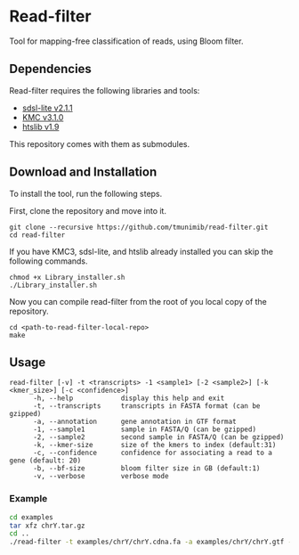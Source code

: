 # Read-filter
Tool for mapping-free classification of reads, using Bloom filter.

## Dependencies
Read-filter requires the following libraries and tools:

- [sdsl-lite v2.1.1](https://github.com/simongog/sdsl-lite/tree/v2.1.1)
- [KMC v3.1.0](https://github.com/refresh-bio/KMC/tree/v3.1.0)
- [htslib v1.9](https://github.com/samtools/htslib/tree/1.9)

This repository comes with them as submodules.

## Download and Installation
To install the tool, run the following steps.

First, clone the repository and move into it.
```shell
git clone --recursive https://github.com/tmunimib/read-filter.git
cd read-filter
```

If you have KMC3, sdsl-lite, and htslib already installed you can skip the following commands.
```shell
chmod +x Library_installer.sh
./Library_installer.sh
```

Now you can compile read-filter from the root of you local copy of the repository.
```shell
cd <path-to-read-filter-local-repo>
make
```

## Usage
```
read-filter [-v] -t <transcripts> -1 <sample1> [-2 <sample2>] [-k <kmer_size>] [-c <confidence>]
      -h, --help            display this help and exit
      -t, --transcripts     transcripts in FASTA format (can be gzipped)
      -a, --annotation      gene annotation in GTF format
      -1, --sample1         sample in FASTA/Q (can be gzipped)
      -2, --sample2         second sample in FASTA/Q (can be gzipped)
      -k, --kmer-size       size of the kmers to index (default:31)
      -c, --confidence      confidence for associating a read to a gene (default: 20)
      -b, --bf-size         bloom filter size in GB (default:1)
      -v, --verbose         verbose mode
```

### Example
```bash
cd examples
tar xfz chrY.tar.gz
cd ..
./read-filter -t examples/chrY/chrY.cdna.fa -a examples/chrY/chrY.gtf -1 examples/chrY/chrY_1.fq -2 examples/chrY/chrY_2.fq > examples/chrY/chrY.tsv
```

